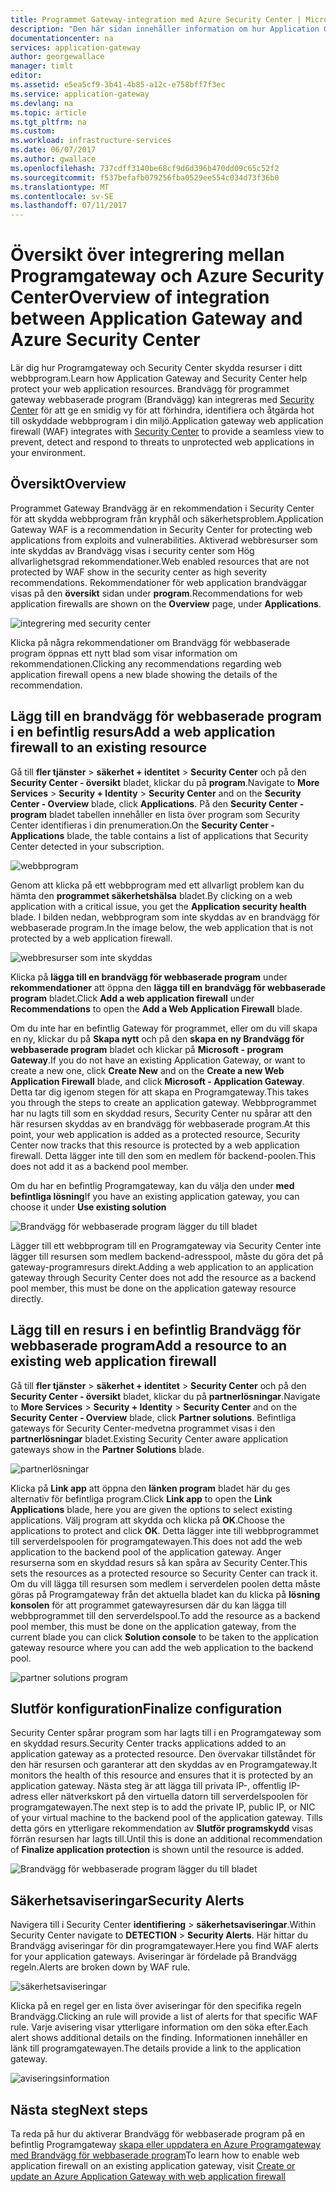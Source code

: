 ```yaml
---
title: Programmet Gateway-integration med Azure Security Center | Microsoft Docs
description: "Den här sidan innehåller information om hur Application Gateway är integrerat i Azure Security Center."
documentationcenter: na
services: application-gateway
author: georgewallace
manager: timlt
editor: 
ms.assetid: e5ea5cf9-3b41-4b85-a12c-e758bff7f3ec
ms.service: application-gateway
ms.devlang: na
ms.topic: article
ms.tgt_pltfrm: na
ms.custom: 
ms.workload: infrastructure-services
ms.date: 06/07/2017
ms.author: gwallace
ms.openlocfilehash: 737cdff3140be68cf9d6d396b470dd09c65c52f2
ms.sourcegitcommit: f537befafb079256fba0529ee554c034d73f36b0
ms.translationtype: MT
ms.contentlocale: sv-SE
ms.lasthandoff: 07/11/2017
---
```

# <a name="overview-of-integration-between-application-gateway-and-azure-security-center"></a><span data-ttu-id="54471-103">Översikt över integrering mellan Programgateway och Azure Security Center</span><span class="sxs-lookup"><span data-stu-id="54471-103">Overview of integration between Application Gateway and Azure Security Center</span></span>

<span data-ttu-id="54471-104">Lär dig hur Programgateway och Security Center skydda resurser i ditt webbprogram.</span><span class="sxs-lookup"><span data-stu-id="54471-104">Learn how Application Gateway and Security Center help protect your web application resources.</span></span> <span data-ttu-id="54471-105">Brandvägg för programmet gateway webbaserade program (Brandvägg) kan integreras med [Security Center](../security-center/security-center-intro.md) för att ge en smidig vy för att förhindra, identifiera och åtgärda hot till oskyddade webbprogram i din miljö.</span><span class="sxs-lookup"><span data-stu-id="54471-105">Application gateway web application firewall (WAF) integrates with [Security Center](../security-center/security-center-intro.md) to provide a seamless view to prevent, detect and respond to threats to unprotected web applications in your environment.</span></span>

## <a name="overview"></a><span data-ttu-id="54471-106">Översikt</span><span class="sxs-lookup"><span data-stu-id="54471-106">Overview</span></span>

<span data-ttu-id="54471-107">Programmet Gateway Brandvägg är en rekommendation i Security Center för att skydda webbprogram från kryphål och säkerhetsproblem.</span><span class="sxs-lookup"><span data-stu-id="54471-107">Application Gateway WAF is a recommendation in Security Center for protecting web applications from exploits and vulnerabilities.</span></span> <span data-ttu-id="54471-108">Aktiverad webbresurser som inte skyddas av Brandvägg visas i security center som Hög allvarlighetsgrad rekommendationer.</span><span class="sxs-lookup"><span data-stu-id="54471-108">Web enabled resources that are not protected by WAF show in the security center as high severity recommendations.</span></span> <span data-ttu-id="54471-109">Rekommendationer för web application brandväggar visas på den **översikt** sidan under **program**.</span><span class="sxs-lookup"><span data-stu-id="54471-109">Recommendations for web application firewalls are shown on the **Overview** page, under **Applications**.</span></span>

![integrering med security center][1]

<span data-ttu-id="54471-111">Klicka på några rekommendationer om Brandvägg för webbaserade program öppnas ett nytt blad som visar information om rekommendationen.</span><span class="sxs-lookup"><span data-stu-id="54471-111">Clicking any recommendations regarding web application firewall opens a new blade showing the details of the recommendation.</span></span>

## <a name="add-a-web-application-firewall-to-an-existing-resource"></a><span data-ttu-id="54471-112">Lägg till en brandvägg för webbaserade program i en befintlig resurs</span><span class="sxs-lookup"><span data-stu-id="54471-112">Add a web application firewall to an existing resource</span></span>

<span data-ttu-id="54471-113">Gå till **fler tjänster** > **säkerhet + identitet** > **Security Center** och på den **Security Center - översikt**  bladet, klickar du på **program**.</span><span class="sxs-lookup"><span data-stu-id="54471-113">Navigate to **More Services** > **Security + Identity** > **Security Center** and on the **Security Center - Overview** blade, click **Applications**.</span></span> <span data-ttu-id="54471-114">På den **Security Center - program** bladet tabellen innehåller en lista över program som Security Center identifieras i din prenumeration.</span><span class="sxs-lookup"><span data-stu-id="54471-114">On the **Security Center - Applications** blade, the table contains a list of applications that Security Center detected in your subscription.</span></span>

![webbprogram][3]

<span data-ttu-id="54471-116">Genom att klicka på ett webbprogram med ett allvarligt problem kan du hämta den **programmet säkerhetshälsa** bladet.</span><span class="sxs-lookup"><span data-stu-id="54471-116">By clicking on a web application with a critical issue, you get the **Application security health** blade.</span></span> <span data-ttu-id="54471-117">I bilden nedan, webbprogram som inte skyddas av en brandvägg för webbaserade program.</span><span class="sxs-lookup"><span data-stu-id="54471-117">In the image below, the web application that is not protected by a web application firewall.</span></span> 

![webbresurser som inte skyddas][2]

<span data-ttu-id="54471-119">Klicka på **lägga till en brandvägg för webbaserade program** under **rekommendationer** att öppna den **lägga till en brandvägg för webbaserade program** bladet.</span><span class="sxs-lookup"><span data-stu-id="54471-119">Click **Add a web application firewall** under **Recommendations** to open the **Add a Web Application Firewall** blade.</span></span>

<span data-ttu-id="54471-120">Om du inte har en befintlig Gateway för programmet, eller om du vill skapa en ny, klickar du på **Skapa nytt** och på den **skapa en ny Brandvägg för webbaserade program** bladet och klickar på **Microsoft - program Gateway**.</span><span class="sxs-lookup"><span data-stu-id="54471-120">If you do not have an existing Application Gateway, or want to create a new one, click **Create New** and on the **Create a new Web Application Firewall** blade, and click **Microsoft - Application Gateway**.</span></span> <span data-ttu-id="54471-121">Detta tar dig igenom stegen för att skapa en Programgateway.</span><span class="sxs-lookup"><span data-stu-id="54471-121">This takes you through the steps to create an application gateway.</span></span> <span data-ttu-id="54471-122">Webbprogrammet har nu lagts till som en skyddad resurs, Security Center nu spårar att den här resursen skyddas av en brandvägg för webbaserade program.</span><span class="sxs-lookup"><span data-stu-id="54471-122">At this point, your web application is added as a protected resource, Security Center now tracks that this resource is protected by a web application firewall.</span></span> <span data-ttu-id="54471-123">Detta lägger inte till den som en medlem för backend-poolen.</span><span class="sxs-lookup"><span data-stu-id="54471-123">This does not add it as a backend pool member.</span></span>

<span data-ttu-id="54471-124">Om du har en befintlig Programgateway, kan du välja den under **med befintliga lösning**</span><span class="sxs-lookup"><span data-stu-id="54471-124">If you have an existing application gateway, you can choose it under **Use existing solution**</span></span>

![Brandvägg för webbaserade program lägger du till bladet][4]

<span data-ttu-id="54471-126">Lägger till ett webbprogram till en Programgateway via Security Center inte lägger till resursen som medlem backend-adresspool, måste du göra det på gateway-programresurs direkt.</span><span class="sxs-lookup"><span data-stu-id="54471-126">Adding a web application to an application gateway through Security Center does not add the resource as a backend pool member, this must be done on the application gateway resource directly.</span></span>

## <a name="add-a-resource-to-an-existing-web-application-firewall"></a><span data-ttu-id="54471-127">Lägg till en resurs i en befintlig Brandvägg för webbaserade program</span><span class="sxs-lookup"><span data-stu-id="54471-127">Add a resource to an existing web application firewall</span></span>

<span data-ttu-id="54471-128">Gå till **fler tjänster** > **säkerhet + identitet** > **Security Center** och på den **Security Center - översikt**  bladet, klickar du på **partnerlösningar**.</span><span class="sxs-lookup"><span data-stu-id="54471-128">Navigate to **More Services** > **Security + Identity** > **Security Center** and on the **Security Center - Overview** blade, click **Partner solutions**.</span></span> <span data-ttu-id="54471-129">Befintliga gateways för Security Center-medvetna programmet visas i den **partnerlösningar** bladet.</span><span class="sxs-lookup"><span data-stu-id="54471-129">Existing Security Center aware application gateways show in the **Partner Solutions** blade.</span></span>

![partnerlösningar][7]

<span data-ttu-id="54471-131">Klicka på **Link app** att öppna den **länken program** bladet här du ges alternativ för befintliga program.</span><span class="sxs-lookup"><span data-stu-id="54471-131">Click **Link app** to open the **Link Applications** blade, here you are given the options to select existing applications.</span></span> <span data-ttu-id="54471-132">Välj program att skydda och klicka på **OK**.</span><span class="sxs-lookup"><span data-stu-id="54471-132">Choose the applications to protect and click **OK**.</span></span> <span data-ttu-id="54471-133">Detta lägger inte till webbprogrammet till serverdelspoolen för programgatewayen.</span><span class="sxs-lookup"><span data-stu-id="54471-133">This does not add the web application to the backend pool of the application gateway.</span></span> <span data-ttu-id="54471-134">Anger resurserna som en skyddad resurs så kan spåra av Security Center.</span><span class="sxs-lookup"><span data-stu-id="54471-134">This sets the resources as a protected resource so Security Center can track it.</span></span> <span data-ttu-id="54471-135">Om du vill lägga till resursen som medlem i serverdelen poolen detta måste göras på Programgateway från det aktuella bladet kan du klicka på **lösning konsolen** för att programmet gatewayresursen där du kan lägga till webbprogrammet till den serverdelspool.</span><span class="sxs-lookup"><span data-stu-id="54471-135">To add the resource as a backend pool member, this must be done on the application gateway, from the current blade you can click **Solution console** to be taken to the application gateway resource where you can add the web application to the backend pool.</span></span>

![partner solutions program][6]

## <a name="finalize-configuration"></a><span data-ttu-id="54471-137">Slutför konfiguration</span><span class="sxs-lookup"><span data-stu-id="54471-137">Finalize configuration</span></span>

<span data-ttu-id="54471-138">Security Center spårar program som har lagts till i en Programgateway som en skyddad resurs.</span><span class="sxs-lookup"><span data-stu-id="54471-138">Security Center tracks applications added to an application gateway as a protected resource.</span></span>  <span data-ttu-id="54471-139">Den övervakar tillståndet för den här resursen och garanterar att den skyddas av en Programgateway.</span><span class="sxs-lookup"><span data-stu-id="54471-139">It monitors the health of this resource and ensures that it is protected by an application gateway.</span></span> <span data-ttu-id="54471-140">Nästa steg är att lägga till privata IP-, offentlig IP-adress eller nätverkskort på den virtuella datorn till serverdelspoolen för programgatewayen.</span><span class="sxs-lookup"><span data-stu-id="54471-140">The next step is to add the private IP, public IP, or NIC of your virtual machine to the backend pool of the application gateway.</span></span> <span data-ttu-id="54471-141">Tills detta görs en ytterligare rekommendation av **Slutför programskydd** visas förrän resursen har lagts till.</span><span class="sxs-lookup"><span data-stu-id="54471-141">Until this is done an additional recommendation of **Finalize application protection** is shown until the resource is added.</span></span>

![Brandvägg för webbaserade program lägger du till bladet][5]

## <a name="security-alerts"></a><span data-ttu-id="54471-143">Säkerhetsaviseringar</span><span class="sxs-lookup"><span data-stu-id="54471-143">Security Alerts</span></span>

<span data-ttu-id="54471-144">Navigera till i Security Center **identifiering** > **säkerhetsaviseringar**.</span><span class="sxs-lookup"><span data-stu-id="54471-144">Within Security Center navigate to **DETECTION** > **Security Alerts**.</span></span>  <span data-ttu-id="54471-145">Här hittar du Brandvägg aviseringar för din programgatewayer.</span><span class="sxs-lookup"><span data-stu-id="54471-145">Here you find WAF alerts for your application gateways.</span></span> <span data-ttu-id="54471-146">Aviseringar är fördelade på Brandvägg regeln.</span><span class="sxs-lookup"><span data-stu-id="54471-146">Alerts are broken down by WAF rule.</span></span>

![säkerhetsaviseringar][8]

<span data-ttu-id="54471-148">Klicka på en regel ger en lista över aviseringar för den specifika regeln Brandvägg.</span><span class="sxs-lookup"><span data-stu-id="54471-148">Clicking an rule will provide a list of alerts for that specific WAF rule.</span></span> <span data-ttu-id="54471-149">Varje avisering visar ytterligare information om den söka efter.</span><span class="sxs-lookup"><span data-stu-id="54471-149">Each alert shows additional details on the finding.</span></span> <span data-ttu-id="54471-150">Informationen innehåller en länk till programgatewayen.</span><span class="sxs-lookup"><span data-stu-id="54471-150">The details provide a link to the application gateway.</span></span>
 
![aviseringsinformation][9]

## <a name="next-steps"></a><span data-ttu-id="54471-152">Nästa steg</span><span class="sxs-lookup"><span data-stu-id="54471-152">Next steps</span></span>

<span data-ttu-id="54471-153">Ta reda på hur du aktiverar Brandvägg för webbaserade program på en befintlig Programgateway [skapa eller uppdatera en Azure Programgateway med Brandvägg för webbaserade program](application-gateway-web-application-firewall-portal.md#add-web-application-firewall-to-an-existing-application-gateway)</span><span class="sxs-lookup"><span data-stu-id="54471-153">To learn how to enable web application firewall on an existing application gateway, visit [Create or update an Azure Application Gateway with web application firewall](application-gateway-web-application-firewall-portal.md#add-web-application-firewall-to-an-existing-application-gateway)</span></span>

[1]: ./media/application-gateway-integration-security-center/figure1.png
[2]: ./media/application-gateway-integration-security-center/figure2.png
[3]: ./media/application-gateway-integration-security-center/figure3.png
[4]: ./media/application-gateway-integration-security-center/figure4.png
[5]: ./media/application-gateway-integration-security-center/figure5.png
[6]: ./media/application-gateway-integration-security-center/figure6.png
[7]: ./media/application-gateway-integration-security-center/figure7.png
[8]: ./media/application-gateway-integration-security-center/securitycenter.png
[9]: ./media/application-gateway-integration-security-center/figure9.png